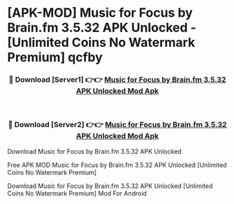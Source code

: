 # [APK-MOD] Music for Focus by Brain.fm 3.5.32 APK Unlocked - [Unlimited Coins No Watermark Premium] qcfby



<div align="center">
<h3>🔴 Download [Server1] 👉👉 <a href="https://momento.my/?title=Music_for_Focus_by_Brain.fm_3.5.32_APK_Unlocked">Music for Focus by Brain.fm 3.5.32 APK Unlocked Mod Apk</a></h3><br>

<h3>🔴 Download [Server2] 👉👉 <a href="https://momento.my/?title=Music_for_Focus_by_Brain.fm_3.5.32_APK_Unlocked">Music for Focus by Brain.fm 3.5.32 APK Unlocked Mod Apk</a></h3>
</div>



Download Music for Focus by Brain.fm 3.5.32 APK Unlocked 

Free APK MOD Music for Focus by Brain.fm 3.5.32 APK Unlocked [Unlimited Coins No Watermark Premium]

Download Music for Focus by Brain.fm 3.5.32 APK Unlocked [Unlimited Coins No Watermark Premium] Mod For Android
